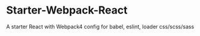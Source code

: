 # Starter-Webpack-React
A starter React with Webpack4 config for babel, eslint, loader css/scss/sass
